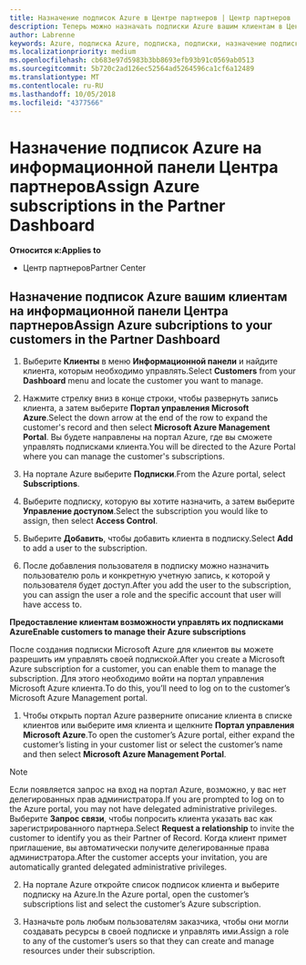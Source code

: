 ```yaml
---
title: Назначение подписок Azure в Центре партнеров | Центр партнеров
description: Теперь можно назначать подписки Azure вашим клиентам в Центре партнеров. Кроме того, можно предоставить им возможность самостоятельного управления подписками
author: Labrenne
keywords: Azure, подписка Azure, подписка, подписки, назначение подписки, управление подпиской Azure
ms.localizationpriority: medium
ms.openlocfilehash: cb683e97d5983b3bb8693efb93b91c0569ab0513
ms.sourcegitcommit: 5b720c2ad126ec52564ad5264596ca1cf6a12489
ms.translationtype: MT
ms.contentlocale: ru-RU
ms.lasthandoff: 10/05/2018
ms.locfileid: "4377566"
---
```

# <a name="assign-azure-subscriptions-in-the-partner-dashboard"></a><span data-ttu-id="4c82f-104">Назначение подписок Azure на информационной панели Центра партнеров</span><span class="sxs-lookup"><span data-stu-id="4c82f-104">Assign Azure subscriptions in the Partner Dashboard</span></span>

**<span data-ttu-id="4c82f-105">Относится к:</span><span class="sxs-lookup"><span data-stu-id="4c82f-105">Applies to</span></span>**

-  <span data-ttu-id="4c82f-106">Центр партнеров</span><span class="sxs-lookup"><span data-stu-id="4c82f-106">Partner Center</span></span>
 
## <a name="assign-azure-subcriptions-to-your-customers-in-the-partner-dashboard"></a><span data-ttu-id="4c82f-107">Назначение подписок Azure вашим клиентам на информационной панели Центра партнеров</span><span class="sxs-lookup"><span data-stu-id="4c82f-107">Assign Azure subcriptions to your customers in the Partner Dashboard</span></span>

1. <span data-ttu-id="4c82f-108">Выберите **Клиенты** в меню **Информационной панели** и найдите клиента, которым необходимо управлять.</span><span class="sxs-lookup"><span data-stu-id="4c82f-108">Select **Customers** from your **Dashboard** menu and locate the customer you want to manage.</span></span>

2.  <span data-ttu-id="4c82f-109">Нажмите стрелку вниз в конце строки, чтобы развернуть запись клиента, а затем выберите **Портал управления Microsoft Azure**.</span><span class="sxs-lookup"><span data-stu-id="4c82f-109">Select the down arrow at the end of the row to expand the customer's record and then select **Microsoft Azure Management Portal**.</span></span> <span data-ttu-id="4c82f-110">Вы будете направлены на портал Azure, где вы сможете управлять подписками клиента.</span><span class="sxs-lookup"><span data-stu-id="4c82f-110">You will be directed to the Azure Portal where you can manage the customer's subscriptions.</span></span> 

4. <span data-ttu-id="4c82f-111">На портале Azure выберите **Подписки**.</span><span class="sxs-lookup"><span data-stu-id="4c82f-111">From the Azure portal, select **Subscriptions**.</span></span>

5. <span data-ttu-id="4c82f-112">Выберите подписку, которую вы хотите назначить, а затем выберите **Управление доступом**.</span><span class="sxs-lookup"><span data-stu-id="4c82f-112">Select the subscription you would like to assign, then select **Access Control**.</span></span>

6. <span data-ttu-id="4c82f-113">Выберите **Добавить**, чтобы добавить клиента в подписку.</span><span class="sxs-lookup"><span data-stu-id="4c82f-113">Select **Add** to add a user to the subscription.</span></span> 

7. <span data-ttu-id="4c82f-114">После добавления пользователя в подписку можно назначить пользователю роль и конкретную учетную запись, к которой у пользователя будет доступ.</span><span class="sxs-lookup"><span data-stu-id="4c82f-114">After you add the user to the subscription, you can assign the user a role and the specific account that user will have access to.</span></span> 

**<span data-ttu-id="4c82f-115">Предоставление клиентам возможности управлять их подписками Azure</span><span class="sxs-lookup"><span data-stu-id="4c82f-115">Enable customers to manage their Azure subscriptions</span></span>**

<span data-ttu-id="4c82f-116">После создания подписки Microsoft Azure для клиентов вы можете разрешить им управлять своей подпиской.</span><span class="sxs-lookup"><span data-stu-id="4c82f-116">After you create a Microsoft Azure subscription for a customer, you can enable them to manage the subscription.</span></span> <span data-ttu-id="4c82f-117">Для этого необходимо войти на портал управления Microsoft Azure клиента.</span><span class="sxs-lookup"><span data-stu-id="4c82f-117">To do this, you’ll need to log on to the customer’s Microsoft Azure Management portal.</span></span> 

1.  <span data-ttu-id="4c82f-118">Чтобы открыть портал Azure разверните описание клиента в списке клиентов или выберите имя клиента и щелкните **Портал управления Microsoft Azure**.</span><span class="sxs-lookup"><span data-stu-id="4c82f-118">To open the customer’s Azure portal, either expand the customer’s listing in your customer list or select the customer’s name and then select **Microsoft Azure Management Portal**.</span></span>
    
> [!NOTE]  
> <span data-ttu-id="4c82f-119">Если появляется запрос на вход на портал Azure, возможно, у вас нет делегированных прав администратора.</span><span class="sxs-lookup"><span data-stu-id="4c82f-119">If you are prompted to log on to the Azure portal, you may not have delegated administrative privileges.</span></span> <span data-ttu-id="4c82f-120">Выберите **Запрос связи**, чтобы попросить клиента указать вас как зарегистрированного партнера.</span><span class="sxs-lookup"><span data-stu-id="4c82f-120">Select **Request a relationship** to invite the customer to identify you as their Partner of Record.</span></span> <span data-ttu-id="4c82f-121">Когда клиент примет приглашение, вы автоматически получите делегированные права администратора.</span><span class="sxs-lookup"><span data-stu-id="4c82f-121">After the customer accepts your invitation, you are automatically granted delegated administrative privileges.</span></span> 

2.  <span data-ttu-id="4c82f-122">На портале Azure откройте список подписок клиента и выберите подписку на Azure.</span><span class="sxs-lookup"><span data-stu-id="4c82f-122">In the Azure portal, open the customer’s subscriptions list and select the customer’s Azure subscription.</span></span>

3.  <span data-ttu-id="4c82f-123">Назначьте роль любым пользователям заказчика, чтобы они могли создавать ресурсы в своей подписке и управлять ими.</span><span class="sxs-lookup"><span data-stu-id="4c82f-123">Assign a role to any of the customer’s users so that they can create and manage resources under their subscription.</span></span>



